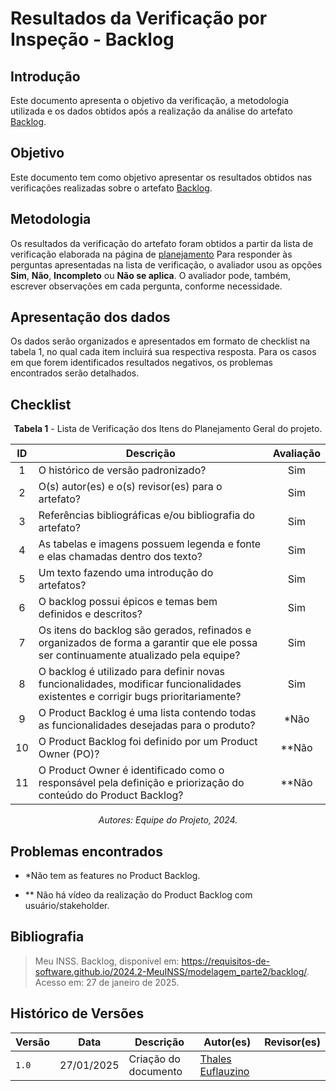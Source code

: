 # Resultados da Verificação por Inspeção - Backlog

## Introdução

Este documento apresenta o objetivo da verificação, a metodologia utilizada e os dados obtidos após a realização da análise do artefato [Backlog](https://requisitos-de-software.github.io/2024.2-MeuINSS/modelagem_parte2/backlog/).

## Objetivo

Este documento tem como objetivo apresentar os resultados obtidos nas verificações realizadas sobre o artefato [Backlog](https://requisitos-de-software.github.io/2024.2-MeuINSS/modelagem_parte2/backlog/).

## Metodologia

Os resultados da verificação do artefato foram obtidos a partir da lista de verificação elaborada na página de [planejamento](../entrega4/planej2-e4.md) Para responder às perguntas apresentadas na lista de verificação, o avaliador usou as opções **Sim**, **Não**, **Incompleto** ou **Não se aplica**. O avaliador pode, também, escrever observações em cada pergunta, conforme necessidade.

## Apresentação dos dados

Os dados serão organizados e apresentados em formato de checklist na tabela 1, no qual cada item incluirá sua respectiva resposta. Para os casos em que forem identificados resultados negativos, os problemas encontrados serão detalhados.

## Checklist

<center>

**Tabela 1** - Lista de Verificação dos Itens do Planejamento Geral do projeto.

|        ID        | Descrição                                                                                                           | Avaliação  |
| :--------------: | ------------------------------------------------------------------------------------------------------------------- | :--------: | 
| 1 | O histórico de versão padronizado? | Sim |
| 2 | O(s) autor(es) e o(s) revisor(es) para o artefato? | Sim |
| 3 | Referências bibliográficas e/ou bibliografia do artefato? | Sim |
| 4 | As tabelas e imagens possuem legenda e fonte e elas chamadas dentro dos texto? | Sim |
| 5 | Um texto fazendo uma introdução do artefatos? | Sim |
| 6 | O backlog possui épicos e temas bem definidos e descritos? | Sim |
| 7 | Os itens do backlog são gerados, refinados e organizados de forma a garantir que ele possa ser continuamente atualizado pela equipe? | Sim |
| 8 | O backlog é utilizado para definir novas funcionalidades, modificar funcionalidades existentes e corrigir bugs prioritariamente? | Sim |
| 9 | O Product Backlog é uma lista contendo todas as funcionalidades desejadas para o produto? | *Não |
| 10 | O Product Backlog foi definido por um Product Owner (PO)? | **Não |
| 11 | O Product Owner é identificado como o responsável pela definição e priorização do conteúdo do Product Backlog? | **Não |

_Autores: Equipe do Projeto, 2024._

</center>

## Problemas encontrados

- *Não tem as features no Product Backlog.

- ** Não há vídeo da realização do Product Backlog com usuário/stakeholder.

## Bibliografia

> Meu INSS. Backlog, disponível em: https://requisitos-de-software.github.io/2024.2-MeuINSS/modelagem_parte2/backlog/. Acesso em: 27 de janeiro de 2025.

## Histórico de Versões

| Versão  | Data | Descrição | Autor(es) | Revisor(es) |
| -------- | ------ | ------ | ---------- | ---------- |
| `1.0` | 27/01/2025 | Criação do documento  | [Thales Euflauzino](https://github.com/thaleseuflauzino) |  |
